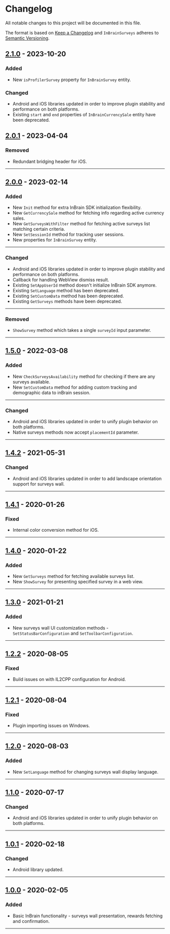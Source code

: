 
# Changelog
All notable changes to this project will be documented in this file.

The format is based on [Keep a Changelog](http://keepachangelog.com/)
and `InBrainSurveys` adheres to [Semantic Versioning](http://semver.org/).

## [2.1.0](https://github.com/inbrainai/unitysdk/releases/tag/v.2.1.0) - 2023-10-20

### Added
- New `isProfilerSurvey` property for `InBrainSurvey` entity.

### Changed
- Android and iOS libraries updated in order to improve plugin stability and performance on both platforms.
- Existing `start` and `end` properties of `InBrainCurrencySale` entity have been deprecated.

## [2.0.1](https://github.com/inbrainai/unitysdk/releases/tag/v.2.0.1) - 2023-04-04

### Removed
- Redundant bridging header for iOS.
---

## [2.0.0](https://github.com/inbrainai/unitysdk/releases/tag/v.2.0.0) - 2023-02-14

### Added
- New `Init` method for extra InBrain SDK initialization flexibility.
- New `GetCurrencySale` method for fetching info regarding active currency sales.
- New `GetSurveysWithFilter` method for fetching active surveys list matching certain criteria.
- New `SetSessionId` method for tracking user sessions.
- New properties for `InBrainSurvey` entity.
---

### Changed
- Android and iOS libraries updated in order to improve plugin stability and performance on both platforms.
- Callback for handling WebView dismiss result.
- Existing `SetAppUserId` method doesn't initialize InBrain SDK anymore.
- Existing `SetLanguage` method has been deprecated.
- Existing `SetCustomData` method has been deprecated. 
- Existing `GetSurveys` methods have been deprecated.
---

### Removed
- `ShowSurvey` method which takes a single `surveyId` input parameter.
---

## [1.5.0](https://github.com/inbrainai/unitysdk/releases/tag/v.1.5.0) - 2022-03-08

### Added
- New `CheckSurveysAvailability` method for checking if there are any surveys available.
- New `SetCustomData` method for adding custom tracking and demographic data to inBrain session.
---

### Changed
- Android and iOS libraries updated in order to unify plugin behavior on both platforms.
- Native surveys methods now accept `placementId` parameter.
---

## [1.4.2](https://github.com/inbrainai/unitysdk/releases/tag/v.1.4.2) - 2021-05-31

### Changed
- Android and iOS libraries updated in order to add landscape orientation support for surveys wall.
---

## [1.4.1](https://github.com/inbrainai/unitysdk/releases/tag/v.1.4.1) - 2020-01-26

### Fixed
- Internal color conversion method for iOS.
---

## [1.4.0](https://github.com/inbrainai/unitysdk/releases/tag/v.1.4.0) - 2020-01-22

### Added
- New `GetSurveys` method for fetching available surveys list.
- New `ShowSurvey` for presenting specified survey in a web view.
---

## [1.3.0](https://github.com/inbrainai/unitysdk/releases/tag/v.1.3.0) - 2021-01-21

### Added
- New surveys wall UI customization methods - `SetStatusBarConfiguration` and `SetToolbarConfiguration`.
---

## [1.2.2](https://github.com/inbrainai/unitysdk/releases/tag/v.1.2.2) - 2020-08-05

### Fixed
- Build issues on with IL2CPP configuration for Android.
---

## [1.2.1](https://github.com/inbrainai/unitysdk/releases/tag/v.1.2.1) - 2020-08-04

### Fixed
- Plugin importing issues on Windows.
---

## [1.2.0](https://github.com/inbrainai/unitysdk/releases/tag/v.1.2.0) - 2020-08-03

### Added
- New `SetLanguage` method for changing surveys wall display language.
---

## [1.1.0](https://github.com/inbrainai/unitysdk/releases/tag/v.1.1.0) - 2020-07-17

### Changed
- Android and iOS libraries updated in order to unify plugin behavior on both platforms.
---

## [1.0.1](https://github.com/inbrainai/unitysdk/releases/tag/v.1.0.1) - 2020-02-18

### Changed
- Android library updated.
---

## [1.0.0](https://github.com/inbrainai/unitysdk/releases/tag/v.1.0.0) - 2020-02-05

### Added
- Basic InBrain functionality - surveys wall presentation, rewards fetching and confirmation.
---

